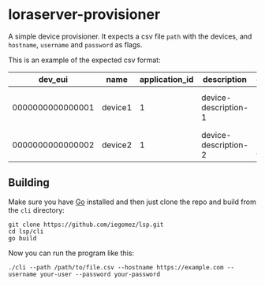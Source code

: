 # loraserver-provisioner
A simple device provisioner. It expects a csv file `path` with the devices, and `hostname`, `username` and `password` as flags.

This is an example of the expected csv format:

| dev\_eui         | name    | application\_id | description            | device\_profile\_id                      | skip\_f\_cnt\_check | reference\_altitude | dev\_addr | nwk\_key                         | app\_key                         | gen\_app\_key | app\_s\_key                      | f\_nwk\_s\_int\_key              | s\_nwk\_s\_int\_key              | nwk\_s\_enc\_key                 | activation |
|------------------|---------|-----------------|------------------------|------------------------------------------|---------------------|---------------------|-----------|----------------------------------|----------------------------------|---------------|----------------------------------|----------------------------------|----------------------------------|----------------------------------|------------|
| 0000000000000001 | device1 | 1               | device\-description\-1 | 994b28a5\-cc81\-4a40\-8f23\-71030db4b38e | true                | 600\.0              |           | 00000000000000010000000000000001 | b06a309cb576cc82a607f6339609f25f |               |                                  |                                  |                                  |                                  | OTAA       |
| 0000000000000002 | device2 | 1               | device\-description\-2 | 2b4fb8e1\-3fa4\-497a\-b3bb\-fd1eca4727c6 | true                | 600\.0              | 00000001  |                                  |                                  |               | fe37b2fb6aa30900c04937944297817b | f99477469164b614343cf3581db64baa | f99477469164b614343cf3581db64baa | f99477469164b614343cf3581db64baa | ABP        |

## Building

Make sure you have [Go](https://golang.org/) installed and then just clone the repo and build from the `cli` directory:

```
git clone https://github.com/iegomez/lsp.git
cd lsp/cli
go build
```

Now you can run the program like this:

```
./cli --path /path/to/file.csv --hostname https://example.com --username your-user --password your-password
```


